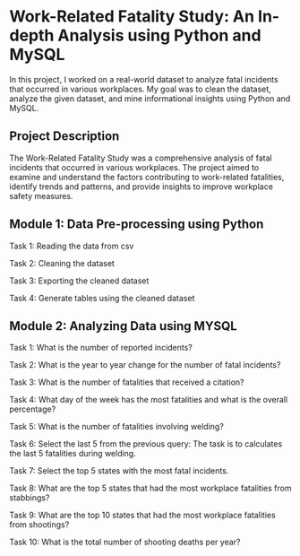 # Work-Related Fatality Study: An In-depth Analysis using Python and MySQL

In this project, I worked on a real-world dataset to analyze fatal incidents that occurred in various workplaces. My goal was to clean the dataset, analyze the given dataset, and mine informational insights using Python and MySQL.

## Project Description

The Work-Related Fatality Study was a comprehensive analysis of fatal incidents that occurred in various workplaces. The project aimed to examine and understand the factors contributing to work-related fatalities, identify trends and patterns, and provide insights to improve workplace safety measures.

## Module 1: Data Pre-processing using Python

Task 1: Reading the data from csv

Task 2: Cleaning the dataset

Task 3: Exporting the cleaned dataset

Task 4: Generate tables using the cleaned dataset

## Module 2: Analyzing Data using MYSQL

Task 1: What is the number of reported incidents?

Task 2: What is the year to year change for the number of fatal incidents?

Task 3:  What is the number of fatalities that received a citation?

Task 4: What day of the week has the most fatalities and what is the overall percentage?

Task 5: What is the number of fatalities involving welding?

Task 6: Select the last 5 from the previous query: The task is to calculates the last 5 fatalities during welding.

Task 7: Select the top 5 states with the most fatal incidents.

Task 8: What are the top 5 states that had the most workplace fatalities from stabbings?

Task 9: What are the top 10 states that had the most workplace fatalities from shootings?

Task 10: What is the total number of shooting deaths per year?
